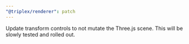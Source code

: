 ```yaml
---
"@triplex/renderer": patch
---
```


Update transform controls to not mutate the Three.js scene. This will be slowly tested and rolled out.
